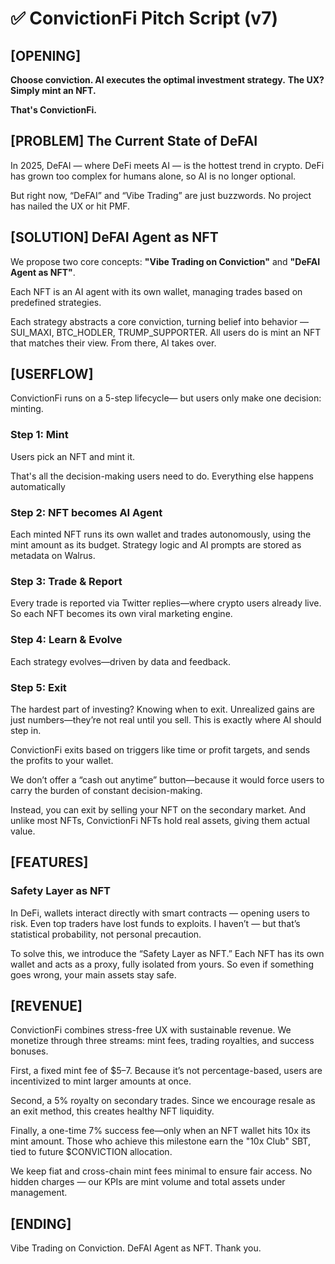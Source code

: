 # ✅ ConvictionFi Pitch Script (v7)

## [OPENING]

**Choose conviction. AI executes the optimal investment strategy.**
**The UX? Simply mint an NFT.**

**That's ConvictionFi.**

## [PROBLEM] The Current State of DeFAI

In 2025, DeFAI — where DeFi meets AI — is the hottest trend in crypto.
DeFi has grown too complex for humans alone, so AI is no longer optional.

But right now, “DeFAI” and “Vibe Trading” are just buzzwords.
No project has nailed the UX or hit PMF.

## [SOLUTION] DeFAI Agent as NFT

We propose two core concepts:
**"Vibe Trading on Conviction"** and **"DeFAI Agent as NFT"**.

Each NFT is an AI agent with its own wallet, managing trades based on predefined strategies.

Each strategy abstracts a core conviction, turning belief into behavior — SUI_MAXI, BTC_HODLER, TRUMP_SUPPORTER.
All users do is mint an NFT that matches their view.
From there, AI takes over.

## [USERFLOW]

ConvictionFi runs on a 5-step lifecycle—
but users only make one decision: minting.

### Step 1: Mint

Users pick an NFT and mint it.

That's all the decision-making users need to do.
Everything else happens automatically

### Step 2: NFT becomes AI Agent

Each minted NFT runs its own wallet and trades autonomously, using the mint amount as its budget.
Strategy logic and AI prompts are stored as metadata on Walrus.

### Step 3: Trade & Report

Every trade is reported via Twitter replies—where crypto users already live.
So each NFT becomes its own viral marketing engine.

### Step 4: Learn & Evolve

Each strategy evolves—driven by data and feedback.

### Step 5: Exit

The hardest part of investing? Knowing when to exit.
Unrealized gains are just numbers—they’re not real until you sell.
This is exactly where AI should step in.

ConvictionFi exits based on triggers like time or profit targets, and sends the profits to your wallet.

We don’t offer a “cash out anytime” button—because it would force users to carry the burden of constant decision-making.

Instead, you can exit by selling your NFT on the secondary market.
And unlike most NFTs, ConvictionFi NFTs hold real assets, giving them actual value.

## [FEATURES]

### Safety Layer as NFT

In DeFi, wallets interact directly with smart contracts — opening users to risk.
Even top traders have lost funds to exploits.
I haven’t — but that’s statistical probability, not personal precaution.

To solve this, we introduce the “Safety Layer as NFT.”
Each NFT has its own wallet and acts as a proxy, fully isolated from yours.
So even if something goes wrong, your main assets stay safe.

## [REVENUE]

ConvictionFi combines stress-free UX with sustainable revenue.
We monetize through three streams: mint fees, trading royalties, and success bonuses.

First, a fixed mint fee of $5–7.
Because it’s not percentage-based, users are incentivized to mint larger amounts at once.

Second, a 5% royalty on secondary trades.
Since we encourage resale as an exit method, this creates healthy NFT liquidity.

Finally, a one-time 7% success fee—only when an NFT wallet hits 10x its mint amount.
Those who achieve this milestone earn the "10x Club" SBT, tied to future $CONVICTION allocation.

We keep fiat and cross-chain mint fees minimal to ensure fair access.
No hidden charges — our KPIs are mint volume and total assets under management.

## [ENDING]

Vibe Trading on Conviction.
DeFAI Agent as NFT.
Thank you.
